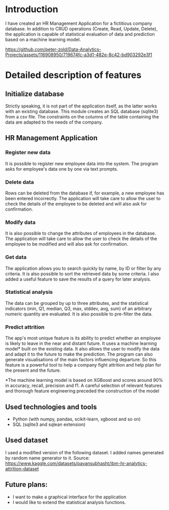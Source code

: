 # Introduction
I have created an HR Management Application for a fictitious company database. In addition to CRUD operations (Create, Read, Update, Delete), the application is capable of statistical evaluation of data and prediction based on a machine learning model.



https://github.com/peter-zold/Data-Analytics-Projects/assets/116908950/719674fc-a3d1-482e-8c42-bd903292e3f1



# Detailed description of features
## Initialize database
Strictly speaking, it is not part of the application itself, as the latter works with an existing database. This module creates an SQL database (sqlite3) from a csv file. The constraints on the columns of the table containing the data are adapted to the needs of the company.

## HR Management Application
### Register new data
It is possible to register new employee data into the system. The program asks for employee's data one by one via text prompts.

### Delete data
Rows can be deleted from the database if, for example, a new employee has been entered incorrectly. The application will take care to allow the user to check the details of the employee to be deleted and will also ask for confirmation.

### Modify data
It is also possible to change the attributes of employees in the database. The application will take care to allow the user to check the details of the employee to be modified and will also ask for confirmation.

### Get data
The application allows you to search quickly by name, by ID or filter by any criteria. It is also possible to sort the retrieved data by some criteria. I also added a useful feature to save the results of a query for later analysis.

### Statistical analysis
The data can be grouped by up to three attributes, and the statistical indicators (min, Q1, median, Q3, max, stddev, avg, sum) of an arbitrary numeric quantity are evaluated. It is also possible to pre-filter the data.

### Predict attrition
The app's most unique feature is its ability to predict whether an employee is likely to leave in the near and distant future. It uses a machine learning model* built on the existing data. It also allows the user to modify the data and adapt it to the future to make the prediction. The program can also generate visualisations of the main factors influencing departure. So this feature is a powerful tool to help a company fight attrition and help plan for the present and the future.

*The machine learning model is based on XGBoost and scores around 90% in accuracy, recall, precision and f1. A careful selection of relevant features and thorough feature engineering preceded the construction of the model

## Used technologies and tools
- Python (with numpy, pandas, scikit-learn, xgboost and so on) 
- SQL (sqlite3 and sqlean extension)

## Used dataset
I used a modified version of the following dataset. I added names generated by random name generator to it.
Source: https://www.kaggle.com/datasets/pavansubhasht/ibm-hr-analytics-attrition-dataset

## Future plans:
- I want to make a graphical interface for the application
- I would like to extend the statistical analysis functions.
